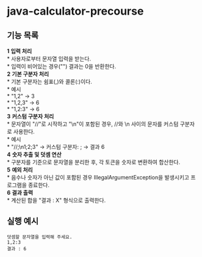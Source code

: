 # java-calculator-precourse

## 기능 목록<br>
**1** **입력 처리**<br>
	* 사용자로부터 문자열 입력을 받는다.<br>
	* 입력이 비어있는 경우("") 결과는 0을 반환한다.<br>
**2** **기본 구분자 처리**<br>
	* 기본 구분자는 쉼표(,)와 콜론(:)이다.<br>
	* 예시<br>
		* "1,2" → 3<br>
		* "1,2,3" → 6<br>
		* "1,2:3" → 6<br>
**3** **커스텀 구분자 처리**<br>
	* 문자열이 "//"로 시작하고 "\n"이 포함된 경우, //와 \n 사이의 문자를 커스텀 구분자로 사용한다.<br>
	* 예시<br>
		* "//;\n1;2;3" → 커스텀 구분자: ; → 결과 6<br>
**4** **숫자 추출 및 덧셈 연산**<br>
	* 구분자를 기준으로 문자열을 분리한 후, 각 토큰을 숫자로 변환하여 합산한다.<br>
**5** **예외 처리**<br>
	* 음수나 숫자가 아닌 값이 포함된 경우 IllegalArgumentException을 발생시키고 프로그램을 종료한다.<br>
**6** **결과 출력**<br>
	* 계산된 합을 "결과 : X" 형식으로 출력한다.<br>

## 실행 예시<br>
```
덧셈할 문자열을 입력해 주세요.
1,2:3
결과 : 6
```

